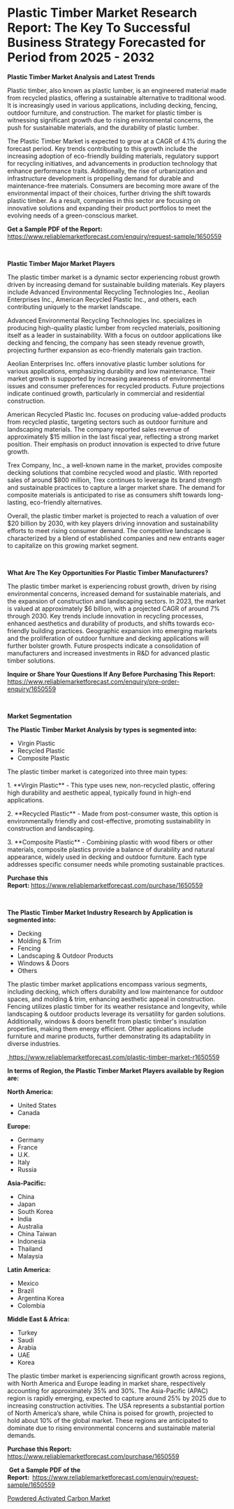<p><h1>Plastic Timber Market Research Report: The Key To Successful Business Strategy Forecasted for Period from 2025 - 2032</h1></p><p><strong>Plastic Timber Market Analysis and Latest Trends</strong></p>
<p><p>Plastic timber, also known as plastic lumber, is an engineered material made from recycled plastics, offering a sustainable alternative to traditional wood. It is increasingly used in various applications, including decking, fencing, outdoor furniture, and construction. The market for plastic timber is witnessing significant growth due to rising environmental concerns, the push for sustainable materials, and the durability of plastic lumber.</p><p>The Plastic Timber Market is expected to grow at a CAGR of 4.1% during the forecast period. Key trends contributing to this growth include the increasing adoption of eco-friendly building materials, regulatory support for recycling initiatives, and advancements in production technology that enhance performance traits. Additionally, the rise of urbanization and infrastructure development is propelling demand for durable and maintenance-free materials. Consumers are becoming more aware of the environmental impact of their choices, further driving the shift towards plastic timber. As a result, companies in this sector are focusing on innovative solutions and expanding their product portfolios to meet the evolving needs of a green-conscious market.</p></p>
<p><strong>Get a Sample PDF of the Report:&nbsp;</strong> <a href="https://www.reliablemarketforecast.com/enquiry/request-sample/1650559?utm_campaign=2884&utm_medium=2&utm_source=Github&utm_content=ia&utm_term=02032025&utm_id=plastic-timber">https://www.reliablemarketforecast.com/enquiry/request-sample/1650559</a></p>
<p>&nbsp;</p>
<p><strong>Plastic Timber Major Market Players</strong></p>
<p><p>The plastic timber market is a dynamic sector experiencing robust growth driven by increasing demand for sustainable building materials. Key players include Advanced Environmental Recycling Technologies Inc., Aeolian Enterprises Inc., American Recycled Plastic Inc., and others, each contributing uniquely to the market landscape.</p><p>Advanced Environmental Recycling Technologies Inc. specializes in producing high-quality plastic lumber from recycled materials, positioning itself as a leader in sustainability. With a focus on outdoor applications like decking and fencing, the company has seen steady revenue growth, projecting further expansion as eco-friendly materials gain traction.</p><p>Aeolian Enterprises Inc. offers innovative plastic lumber solutions for various applications, emphasizing durability and low maintenance. Their market growth is supported by increasing awareness of environmental issues and consumer preferences for recycled products. Future projections indicate continued growth, particularly in commercial and residential construction.</p><p>American Recycled Plastic Inc. focuses on producing value-added products from recycled plastic, targeting sectors such as outdoor furniture and landscaping materials. The company reported sales revenue of approximately $15 million in the last fiscal year, reflecting a strong market position. Their emphasis on product innovation is expected to drive future growth.</p><p>Trex Company, Inc., a well-known name in the market, provides composite decking solutions that combine recycled wood and plastic. With reported sales of around $800 million, Trex continues to leverage its brand strength and sustainable practices to capture a larger market share. The demand for composite materials is anticipated to rise as consumers shift towards long-lasting, eco-friendly alternatives.</p><p>Overall, the plastic timber market is projected to reach a valuation of over $20 billion by 2030, with key players driving innovation and sustainability efforts to meet rising consumer demand. The competitive landscape is characterized by a blend of established companies and new entrants eager to capitalize on this growing market segment.</p></p>
<p>&nbsp;</p>
<p><strong>What Are The Key Opportunities For Plastic Timber Manufacturers?</strong></p>
<p><p>The plastic timber market is experiencing robust growth, driven by rising environmental concerns, increased demand for sustainable materials, and the expansion of construction and landscaping sectors. In 2023, the market is valued at approximately $6 billion, with a projected CAGR of around 7% through 2030. Key trends include innovation in recycling processes, enhanced aesthetics and durability of products, and shifts towards eco-friendly building practices. Geographic expansion into emerging markets and the proliferation of outdoor furniture and decking applications will further bolster growth. Future prospects indicate a consolidation of manufacturers and increased investments in R&D for advanced plastic timber solutions.</p></p>
<p><strong>Inquire or Share Your Questions If Any Before Purchasing This Report:</strong> <a href="https://www.reliablemarketforecast.com/enquiry/pre-order-enquiry/1650559?utm_campaign=2884&utm_medium=2&utm_source=Github&utm_content=ia&utm_term=02032025&utm_id=plastic-timber">https://www.reliablemarketforecast.com/enquiry/pre-order-enquiry/1650559</a></p>
<p>&nbsp;</p>
<p><strong>Market Segmentation</strong></p>
<p><strong>The Plastic Timber Market Analysis by types is segmented into:</strong></p>
<p><ul><li>Virgin Plastic</li><li>Recycled Plastic</li><li>Composite Plastic</li></ul></p>
<p><p>The plastic timber market is categorized into three main types: </p><p>1. **Virgin Plastic** - This type uses new, non-recycled plastic, offering high durability and aesthetic appeal, typically found in high-end applications. </p><p>2. **Recycled Plastic** - Made from post-consumer waste, this option is environmentally friendly and cost-effective, promoting sustainability in construction and landscaping. </p><p>3. **Composite Plastic** - Combining plastic with wood fibers or other materials, composite plastics provide a balance of durability and natural appearance, widely used in decking and outdoor furniture. Each type addresses specific consumer needs while promoting sustainable practices.</p></p>
<p><strong>Purchase this Report:&nbsp;</strong><a href="https://www.reliablemarketforecast.com/purchase/1650559?utm_campaign=2884&utm_medium=2&utm_source=Github&utm_content=ia&utm_term=02032025&utm_id=plastic-timber">https://www.reliablemarketforecast.com/purchase/1650559</a></p>
<p>&nbsp;</p>
<p><strong>The Plastic Timber Market Industry Research by Application is segmented into:</strong></p>
<p><ul><li>Decking</li><li>Molding & Trim</li><li>Fencing</li><li>Landscaping & Outdoor Products</li><li>Windows & Doors</li><li>Others</li></ul></p>
<p><p>The plastic timber market applications encompass various segments, including decking, which offers durability and low maintenance for outdoor spaces, and molding & trim, enhancing aesthetic appeal in construction. Fencing utilizes plastic timber for its weather resistance and longevity, while landscaping & outdoor products leverage its versatility for garden solutions. Additionally, windows & doors benefit from plastic timber's insulation properties, making them energy efficient. Other applications include furniture and marine products, further demonstrating its adaptability in diverse industries.</p></p>
<p><a href="https://www.reliablemarketforecast.com/plastic-timber-market-r1650559?utm_campaign=2884&utm_medium=2&utm_source=Github&utm_content=ia&utm_term=02032025&utm_id=plastic-timber">&nbsp;https://www.reliablemarketforecast.com/plastic-timber-market-r1650559</a></p>
<p><strong>In terms of Region, the Plastic Timber Market Players available by Region are:</strong></p>
<p>
    <p> <strong> North America: </strong>
        <ul>
            <li>United States</li>
            <li>Canada</li>
        </ul>
        </p> 
    <p> <strong> Europe: </strong>
        <ul>
            <li>Germany</li>
            <li>France</li>
            <li>U.K.</li>
            <li>Italy</li>
            <li>Russia</li>
        </ul>
        </p> 
    <p> <strong> Asia-Pacific: </strong>
        <ul>
            <li>China</li>
            <li>Japan</li>
            <li>South Korea</li>
            <li>India</li>
            <li>Australia</li>
            <li>China Taiwan</li>
            <li>Indonesia</li>
            <li>Thailand</li>
            <li>Malaysia</li>
        </ul>
        </p> 
    <p> <strong> Latin America: </strong>
        <ul>
            <li>Mexico</li>
            <li>Brazil</li>
            <li>Argentina Korea</li>
            <li>Colombia</li>
        </ul>
        </p> 
    <p> <strong> Middle East & Africa: </strong>
        <ul>
            <li>Turkey</li>
            <li>Saudi</li>
            <li>Arabia</li>
            <li>UAE</li>
            <li>Korea</li>
        </ul>
    </p>
    </p>
<p><p>The plastic timber market is experiencing significant growth across regions, with North America and Europe leading in market share, respectively accounting for approximately 35% and 30%. The Asia-Pacific (APAC) region is rapidly emerging, expected to capture around 25% by 2025 due to increasing construction activities. The USA represents a substantial portion of North America’s share, while China is poised for growth, projected to hold about 10% of the global market. These regions are anticipated to dominate due to rising environmental concerns and sustainable material demands.</p></p>
<p><strong>Purchase this Report: </strong><a href="https://www.reliablemarketforecast.com/purchase/1650559?utm_campaign=2884&utm_medium=2&utm_source=Github&utm_content=ia&utm_term=02032025&utm_id=plastic-timber">https://www.reliablemarketforecast.com/purchase/1650559</a></p>
<p>&nbsp;<strong>Get a Sample PDF of the Report:&nbsp;&nbsp;</strong><a href="https://www.reliablemarketforecast.com/enquiry/request-sample/1650559?utm_campaign=2884&utm_medium=2&utm_source=Github&utm_content=ia&utm_term=02032025&utm_id=plastic-timber">https://www.reliablemarketforecast.com/enquiry/request-sample/1650559</a></p>
<p><strong></strong></p>
<p><p><a href="https://github.com/miottaredlin79/Market-Research-Report-List-1/blob/main/powdered-activated-carbon-market.md?utm_campaign=2884&utm_medium=2&utm_source=Github&utm_content=ia&utm_term=02032025&utm_id=plastic-timber">Powdered Activated Carbon Market</a></p></p>